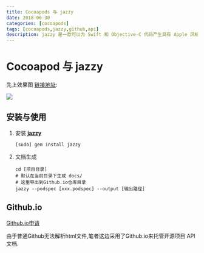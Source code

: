```yaml
---
title: Cocoapods 与 jazzy
date: 2018-06-30
categories: [cocoapods]
tags: [cocoapods,jazzy,github,api]
description: jazzy 是一款可以为 Swift 和 Objective-C 代码产生具有 Apple 风格的代码文档工具.
---
```


# Cocoapod 与 jazzy

先上效果图 [链接地址](https://linhay.github.io/SPKit/):

![](https://s.linhey.com/jazzy-0.png)



## 安装与使用

1. 安装 [**jazzy**](https://github.com/realm/jazzy)

   ```shell
   [sudo] gem install jazzy
   ```

2. 文档生成

   ```shell
   cd [项目目录]
   # 默认在当前目录下生成 docs/
   # 这里导出到Github.io仓库目录
   jazzy --podspec [xxx.podspec] --output [输出路径]
   ```

## Github.io

[Github.io申请](https://pages.github.com/)

由于普通Github无法解析html文件,笔者这边采用了Github.io来托管开源项目 API 文档.




